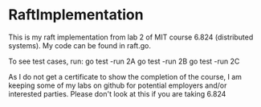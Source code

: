 # RaftImplementation

This is my raft implementation from lab 2 of MIT course 6.824 (distributed systems). My code can be found in raft.go. 

To see test cases, run:
go test -run 2A
go test -run 2B
go test -run 2C

As I do not get a certificate to show the completion of the course, I am keeping some of my labs on github for potential employers and/or interested parties. Please don't look at this if you are taking 6.824


